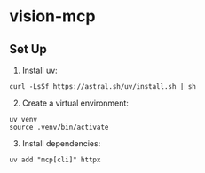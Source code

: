 # vision-mcp

## Set Up
1. Install uv:
```
curl -LsSf https://astral.sh/uv/install.sh | sh
```

2. Create a virtual environment:
```
uv venv
source .venv/bin/activate
```

3. Install dependencies:
```
uv add "mcp[cli]" httpx
```